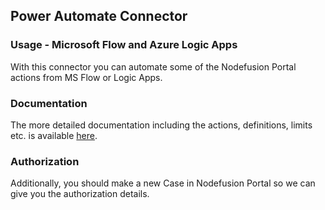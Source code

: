 ## Power Automate Connector

### Usage - Microsoft Flow and Azure Logic Apps

With this connector you can automate some of the Nodefusion Portal actions from MS Flow or Logic Apps.

### Documentation

The more detailed documentation including the actions, definitions, limits etc. is available [here](https://learn.microsoft.com/en-us/connectors/nodefusionportal/).

### Authorization

Additionally, you should make a new Case in Nodefusion Portal so we can give you the authorization details.